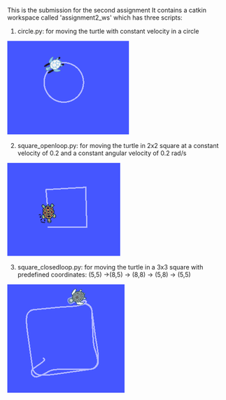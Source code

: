 This is the submission for the second assignment
It contains a catkin workspace called 'assignment2_ws' which has three scripts:

1) circle.py: for moving the turtle with constant velocity in a circle

![circle](https://github.com/sachet2022/AuE8230Spring22_Sachet/blob/main/screenshots/circle.png)

2) square_openloop.py: for moving the turtle in 2x2 square at a constant velocity of 0.2 and a constant angular velocity of 0.2 rad/s

![square_openloop](https://github.com/sachet2022/AuE8230Spring22_Sachet/blob/main/screenshots/square_openloop.png)

3) square_closedloop.py: for moving the turtle in a 3x3 square with predefined coordinates:
(5,5) ->(8,5) -> (8,8) -> (5,8) -> (5,5)

![square_closedloop](https://github.com/sachet2022/AuE8230Spring22_Sachet/blob/main/screenshots/square_closedloop.png)

